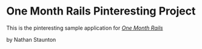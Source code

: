# One Month Rails Pinteresting Project

This is the pinteresting sample application for
[*One Month Rails*](http://onemonthrails.com)

by Nathan Staunton